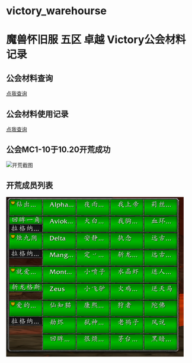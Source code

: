 # victory_warehourse
# 魔兽怀旧服 五区 卓越 Victory公会材料记录

## 公会材料查询
[点我查询](https://github.com/Tinker250/victory_warehourse/blob/master/index.md)
## 公会材料使用记录
[点我查询](https://github.com/Tinker250/victory_warehourse/blob/master/record.md)

## 公会MC1-10于10.20开荒成功
![开荒截图](https://github.com/Tinker250/victory_warehourse/blob/master/MC/RAID_MC.png "合影留念")

## 开荒成员列表
![开荒截图](https://github.com/Tinker250/victory_warehourse/blob/master/MC/ID_LIST.png "合影留念")
